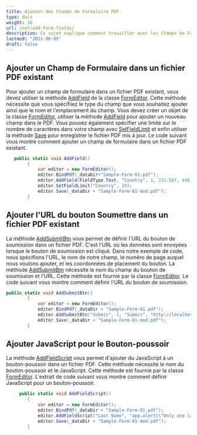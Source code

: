 ```yaml
---
title: Ajouter des Champs de Formulaire PDF
type: docs
weight: 10
url: /net/add-form-fields/
description: Ce sujet explique comment travailler avec les Champs de Formulaire avec Aspose.PDF Facades en utilisant la Classe FormEditor.
lastmod: "2021-06-05"
draft: false
---
```


## Ajouter un Champ de Formulaire dans un fichier PDF existant

Pour ajouter un champ de formulaire dans un fichier PDF existant, vous devez utiliser la méthode [AddField](https://reference.aspose.com/pdf/net/aspose.pdf.facades/formeditor/methods/addfield/index) de la classe [FormEditor](https://reference.aspose.com/pdf/net/aspose.pdf.facades/formeditor). Cette méthode nécessite que vous spécifiiez le type du champ que vous souhaitez ajouter ainsi que le nom et l'emplacement du champ. Vous devez créer un objet de la classe [FormEditor](https://reference.aspose.com/pdf/net/aspose.pdf.facades/formeditor), utiliser la méthode [AddField](https://reference.aspose.com/pdf/net/aspose.pdf.facades/formeditor/methods/addfield/index) pour ajouter un nouveau champ dans le PDF. Vous pouvez également spécifier une limite sur le nombre de caractères dans votre champ avec [SetFieldLimit](https://reference.aspose.com/pdf/net/aspose.pdf.facades/formeditor/methods/setfieldlimit) et enfin utiliser la méthode [Save](https://reference.aspose.com/pdf/net/aspose.pdf.facades/form/methods/save/index) pour enregistrer le fichier PDF mis à jour. Le code suivant vous montre comment ajouter un champ de formulaire dans un fichier PDF existant.

```csharp
   public static void AddField()
        {
            var editor = new FormEditor();
            editor.BindPdf(_dataDir+"Sample-Form-01.pdf");
            editor.AddField(FieldType.Text, "Country", 1, 232.56f, 496.75f, 352.28f, 514.03f);
            editor.SetFieldLimit("Country", 20);
            editor.Save(_dataDir + "Sample-Form-01-mod.pdf");
        }
```
## Ajouter l'URL du bouton Soumettre dans un fichier PDF existant

La méthode [AddSubmitBtn](https://reference.aspose.com/pdf/net/aspose.pdf.facades/formeditor/methods/addsubmitbtn) vous permet de définir l'URL du bouton de soumission dans un fichier PDF. C'est l'URL où les données sont envoyées lorsque le bouton de soumission est cliqué. Dans notre exemple de code, nous spécifions l'URL, le nom de notre champ, le numéro de page auquel nous voulons ajouter, et les coordonnées de placement du bouton. La méthode [AddSubmitBtn](https://reference.aspose.com/pdf/net/aspose.pdf.facades/formeditor/methods/addsubmitbtn) nécessite le nom du champ du bouton de soumission et l'URL. Cette méthode est fournie par la classe [FormEditor](https://reference.aspose.com/html/net/aspose.html.forms/formeditor). Le code suivant vous montre comment définir l'URL du bouton de soumission.

```csharp
public static void AddSubmitBtn()
        {
            var editor = new FormEditor();
            editor.BindPdf(_dataDir + "Sample-Form-01.pdf");
            editor.AddSubmitBtn("Submit", 1, "Submit", "http://localhost:3000", 232.56f, 466.75f, 352.28f, 484.03f);
            editor.Save(_dataDir + "Sample-Form-01-mod.pdf");
        }
```

## Ajouter JavaScript pour le Bouton-poussoir

La méthode [AddFieldScript](https://reference.aspose.com/pdf/net/aspose.pdf.facades/formeditor/methods/addfieldscript) vous permet d'ajouter du JavaScript à un bouton-poussoir dans un fichier PDF. Cette méthode nécessite le nom du bouton-poussoir et le JavaScript. Cette méthode est fournie par la classe [FormEditor](https://reference.aspose.com/html/net/aspose.html.forms/formeditor). L'extrait de code suivant vous montre comment définir JavaScript pour un bouton-poussoir.

```csharp
     public static void AddFieldScript()
        {
            var editor = new FormEditor();
            editor.BindPdf(_dataDir + "Sample-Form-01.pdf");
            editor.AddFieldScript("Last Name", "app.alert(\"Only one last name\",3);");
            editor.Save(_dataDir + "Sample-Form-01-mod.pdf");
        }
```